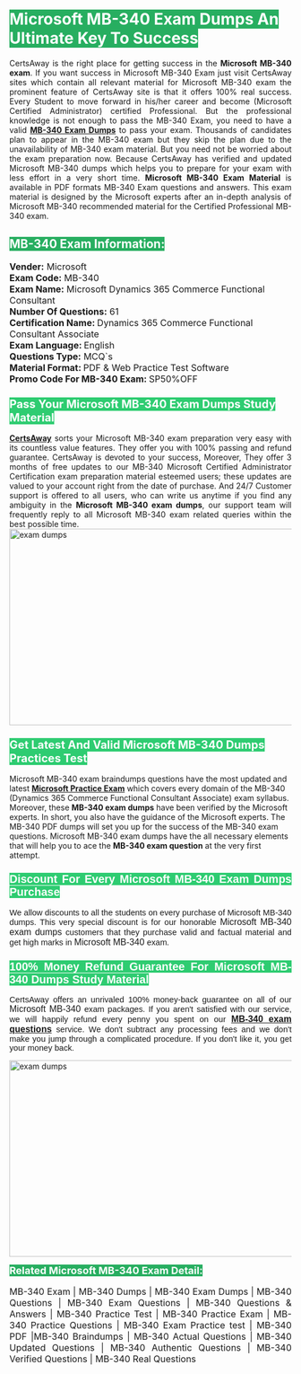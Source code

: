 <h1><span style="color:#ffffff"><strong><span style="background-color:#27ae60">Microsoft MB-340 Exam Dumps An Ultimate Key To Success</span></strong></span></h1> <div style="text-align:justify">CertsAway is the right place for getting success in the <strong>Microsoft MB-340 exam</strong>. If you want success in Microsoft MB-340 Exam just visit CertsAway sites which contain all relevant material for Microsoft MB-340 exam the prominent feature of CertsAway site is that it offers 100% real success. Every Student to move forward in his/her career and become (Microsoft Certified Administrator) certified Professional. But the professional knowledge is not enough to pass the MB-340 Exam, you need to have a valid <a href="https://www.certsaway.com/microsoft/mb-340-exam-dumps"><strong>MB-340 Exam Dumps</strong></a> to pass your exam. Thousands of candidates plan to appear in the MB-340 exam but they skip the plan due to the unavailability of MB-340 exam material. But you need not be worried about the exam preparation now. Because CertsAway has verified and updated Microsoft MB-340 dumps which helps you to prepare for your exam with less effort in a very short time. <strong>Microsoft MB-340 Exam Material</strong> is available in PDF formats MB-340 Exam questions and answers. This exam material is designed by the Microsoft experts after an in-depth analysis of Microsoft MB-340 recommended material for the Certified Professional MB-340 exam.</div> <h2 style="text-align:justify"><span style="color:#ffffff"><span style="background-color:#27ae60">MB-340 Exam Information:</span></span></h2> <p><span style="font-size:16px"><strong>Vender:</strong> Microsoft<br /> <strong>Exam Code:</strong> MB-340<br /> <strong>Exam Name:</strong> Microsoft Dynamics 365 Commerce Functional Consultant<br /> <strong>Number Of Questions:</strong> 61<br /> <strong>Certification Name: </strong>Dynamics 365 Commerce Functional Consultant Associate<br /> <strong>Exam Language: </strong>English<br /> <strong>Questions Type:</strong> MCQ`s<br /> <strong>Material Format: </strong>PDF & Web Practice Test Software<br /> <strong>Promo Code For MB-340 Exam: </strong>SP50%OFF</span></p> <h3><span style="font-size:20px"><span style="color:#ffffff"><strong><span style="background-color:#2ecc71">Pass Your Microsoft MB-340 Exam Dumps Study Material</span></strong></span></span></h3> <div style="text-align:justify"><a href=" https://www.certsaway.com/"><strong>CertsAway</strong></a> sorts your Microsoft MB-340 exam preparation very easy with its countless value features. They offer you with 100% passing and refund guarantee. CertsAway is devoted to your success, Moreover, They offer 3 months of free updates to our MB-340 Microsoft Certified Administrator Certification exam preparation material esteemed users; these updates are valued to your account right from the date of purchase. And 24/7 Customer support is offered to all users, who can write us anytime if you find any ambiguity in the <strong>Microsoft MB-340 exam dumps</strong>, our support team will frequently reply to all Microsoft MB-340 exam related queries within the best possible time.</div> <div style="text-align:justify"> </div> <div style="text-align:justify"><a href="https://www.certsaway.com/microsoft/mb-340-exam-dumps" rel="no-follow"><img alt="exam dumps" src="https://www.certcollections.com/uploads/content/certsaway.png" style="height:350px; width:750px" /></a></div> <h3><span style="font-size:20px"><span style="color:#ffffff"><strong><span style="background-color:#2ecc71">Get Latest And Valid Microsoft MB-340 Dumps Practices Test</span></strong></span></span></h3> <p>Microsoft MB-340 exam braindumps questions have the most updated and latest <a href="https://www.certsaway.com/microsoft-questions"><strong>Microsoft Practice Exam</strong></a> which covers every domain of the MB-340 (Dynamics 365 Commerce Functional Consultant Associate) exam syllabus. Moreover, these <strong>MB-340 exam dumps</strong> have been verified by the Microsoft experts. In short, you also have the guidance of the Microsoft experts. The MB-340 PDF dumps will set you up for the success of the MB-340 exam questions. Microsoft MB-340 exam dumps have the all necessary elements that will help you to ace the <strong>MB-340 exam question</strong> at the very first attempt.</p> <h3 style="text-align:justify"><span style="font-size:20px"><span style="color:#ffffff"><strong><span style="font-family:Calibri,sans-serif"><span style="background-color:#2ecc71">Discount For Every </span><span style="background-color:#2ecc71">Microsoft MB-340 Exam</span><span style="background-color:#2ecc71"> Dumps Purchase</span></span></strong></span></span></h3> <div style="text-align:justify"> <p><span style="font-size:11pt"><span style="font-family:Calibri,sans-serif">We allow discounts to all the students on every purchase of Microsoft MB-340 dumps. This very special discount is for our honorable <span style="font-size:12.0pt"><span style="background-color:white">Microsoft MB-340 exam dumps </span></span>customers that they purchase valid and factual material and get high marks in <span style="font-size:12.0pt"><span style="background-color:white">Microsoft MB-340 </span></span>exam. </span></span></p> <h3><span style="font-size:20px"><span style="color:#ffffff"><strong><span style="font-family:Calibri,sans-serif"><span style="background-color:#2ecc71">100% Money Refund Guarantee For </span><span style="background-color:#2ecc71">Microsoft MB-340 Dumps Study Material</span></span></strong></span></span></h3> <p><span style="font-size:11pt"><span style="font-family:Calibri,sans-serif">CertsAway offers an unrivaled 100% money-back guarantee on all of our <span style="font-size:12.0pt"><span style="background-color:white">Microsoft MB-340 </span></span>exam packages. If you aren't satisfied with our service, we will happily refund every penny you spent on our <span style="font-size:12.0pt"><span style="background-color:white"><a href="https://www.certsaway.com/microsoft/mb-340-exam-dumps"><strong>MB-340 exam questions</strong></a> </span></span>service. We don't subtract any processing fees and we don't make you jump through a complicated procedure. If you don't like it, you get your money back.</span></span></p> <p><a href="https://www.certsaway.com/microsoft/mb-340-exam-dumps" rel="no-follow"><img alt="exam dumps" src="https://www.certcollections.com/uploads/content/certsaway_(2)2.png" style="height:350px; width:750px" /></a></p> <p><span style="color:#ffffff"><strong><span style="font-size:18px"><span style="background-color:#27ae60">Related Microsoft MB-340 Exam Detail:</span></span></strong></span><br /> <br /> <span style="font-size:16px">MB-340 Exam | MB-340 Dumps | MB-340 Exam Dumps | MB-340 Questions | MB-340 Exam Questions | MB-340 Questions & Answers | MB-340 Practice Test | MB-340 Practice Exam | MB-340 Practice Questions | MB-340 Exam Practice test | MB-340 PDF |MB-340 Braindumps | MB-340 Actual Questions | MB-340 Updated Questions | MB-340 Authentic Questions | MB-340 Verified Questions | MB-340 Real Questions</span></p> </div>
